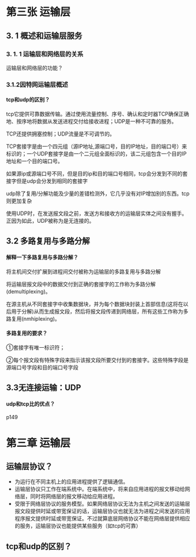 # 第三张 运输层

## **3.** 1 概述和运输层服务

### 3. 1. 1 运输层和网络层的关系

运输层和网络层的功能？

### 3.1.2因特网运输层概述

#### tcp和udp的区别？

tcp它提供可靠数据传输。通过使用流量控制、序号、确认和定时器TCP确保正确地、按序地将数据从发送进程交付给接收进程；UDP是一种不可靠的服务。

TCP还提供拥塞控制；UDP流量是不可调节的。

TCP套接字是由一个四元组（源IP地址,源端口号，目的IP地址，目的端口号）来标识的；一个UDP套接字是由一个二元组全面标识的，该二元组包含一个目的IP地址和一个目的端口号。

如果源ip或源端口号不同，但是目的ip和目的端口号相同，tcp会分发到不同的套接字但是udp会分发到相同的套接字

udp除了复用/分解功能及少量的差错检测外，它几乎没有对IP增加别的东西。tcp则更加复杂

使用UDP时，在发送报文段之前，发送方和接收方的运输层实体之间没有握手。正因为如此，UDP被称为是无连接的。

## 3.2 多路复用与多路分解

#### 解释一下多路复用与多路分解？

将主机间交付扩展到进程间交付被称为运输层的多路复用与多路分解

将运输层报文段中的数据交付到正确的套接字的工作称为多路分解(demultiplexing)。

在源主机从不同套接字中收集数据块，并为每个数据块封装上首部信息(这将在以后用于分解)从而生成报文段，然后将报文段传递到网络层，所有这些工作称为多路复用(nmhiplexing)。

#### 多路复用的要求？

①套接字有唯一标识符；

②每个报文段有特殊字段来指示该报文段所要交付到的套接字。这些特殊字段是源端口号字段和目的端口号字段

## **3.3**无连接运输：**UDP**

#### udp和tcp比的优点？

p149

# 第三章 运输层

## 运输层协议？

- 为运行在不同主机上的应用进程提供了逻辑通信。
- 运输层协议只工作在端系统中。在端系统中，将来自应用进程的报文移动给网络层，同时将网络层的报文移动给应用进程。
- 受限于网络层协议的服务模型。如果网络层协议无法为主机之间发送的运输层报文段提供时延或带宽保证的话，运输层协议也就无法为进程之间发送的应用程序报文提供时延或带宽保证。不过就算底层网络协议不能在网络层提供相应的服务，运输层协议也能提供某些服务（如tcp的可靠）

## tcp和udp的区别？

